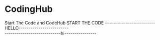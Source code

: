 # CodingHub
Start The Code and CodeHub
START THE CODE
-------------------------HELLO-------------------------
<br>
----------------------------hi----------------
